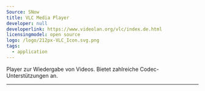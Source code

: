 ```yaml
---
Source: SNow
title: VLC Media Player
developer: null
developerlink: https://www.videolan.org/vlc/index.de.html
licensingmodel: open source
logo: /logo/212px-VLC_Icon.svg.png
tags:
  - application
---
```


Player zur Wiedergabe von Videos. Bietet zahlreiche Codec-Unterstützungen an.

---
